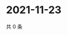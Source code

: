 # 2021-11-23

共 0 条

<!-- BEGIN WEIBO -->
<!-- 最后更新时间 Tue Nov 23 2021 00:00:47 GMT+0800 (China Standard Time) -->

<!-- END WEIBO -->
